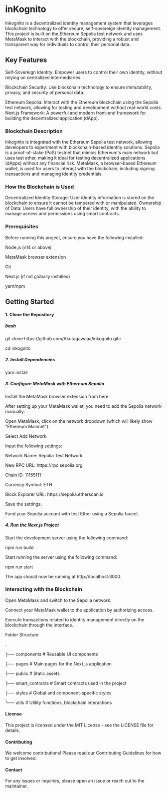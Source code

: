 <h1>inKognito</h1>
<p>Inkognito is a decentralized identity management system that leverages blockchain technology to offer secure, self-sovereign identity management. This project is built on the Ethereum Sepolia test network and uses MetaMask to interact with the blockchain, providing a robust and transparent way for individuals to control their personal data.</p>

<h2>Key Features</h2>
<p>Self-Sovereign Identity: Empower users to control their own identity, without relying on centralized intermediaries.
<p>Blockchain Security: Use blockchain technology to ensure immutability, privacy, and security of personal data.</p>
Ethereum Sepolia: Interact with the Ethereum blockchain using the Sepolia test network, allowing for testing and development without real-world costs.
Next.js Framework: A powerful and modern front-end framework for building the decentralized application (dApp).</p>
<h3>Blockchain Description</h3>
<p>Inkognito is integrated with the Ethereum Sepolia test network, allowing developers to experiment with blockchain-based identity solutions. Sepolia is a proof-of-stake (PoS) testnet that mimics Ethereum's main network but uses test ether, making it ideal for testing decentralized applications (dApps) without any financial risk. MetaMask, a browser-based Ethereum wallet, is used for users to interact with the blockchain, including signing transactions and managing identity credentials.</p>

<h3>How the Blockchain is Used</h3>
<p>Decentralized Identity Storage: User identity information is stored on the blockchain to ensure it cannot be tampered with or manipulated.
Ownership of Data: Users have full ownership of their identity, with the ability to manage access and permissions using smart contracts.</p>
<h3>Prerequisites</h3>
<p>Before running this project, ensure you have the following installed:

<p>Node.js (v14 or above)</p>
<p>MetaMask browser extension</p>
<p>Git</p>
<p>Next.js (if not globally installed)</p>
<p>yarn/npm </p>

<h2>Getting Started </h2>
<h4>1. Clone the Repository</h4>
<h5>bash</h5>
<p>git clone https://github.com/Akutagawaaa/inkognito.gitc</p>
<p>cd inkognito</p>
<h5>2. Install Dependencies</h5>
<p>yarn install </p>
<h5>3. Configure MetaMask with Ethereum Sepolia</h5>
<p>Install the MetaMask browser extension from here.</p>
<p>After setting up your MetaMask wallet, you need to add the Sepolia network manually:</p>
<p>Open MetaMask, click on the network dropdown (which will likely show "Ethereum Mainnet").</p>
<p>Select Add Network.</p>
<p>Input the following settings:</p>
<p>Network Name: Sepolia Test Network</p>
<p>New RPC URL: https://rpc.sepolia.org</p>
<p>Chain ID: 11155111</p>
<p>Currency Symbol: ETH</p>
<p>Block Explorer URL: https://sepolia.etherscan.io</p>
<p>Save the settings.</p>
<p>Fund your Sepolia account with test Ether using a Sepolia faucet.</p>
<h5>4. Run the Next.js Project</h5>
<p>Start the development server using the following command:</p>
<p>npm run build</p>
<p>Start running the server using the following command:</p>
<p>npm run start</p>

<p>The app should now be running at http://localhost:3000.</p>

<h3>Interacting with the Blockchain</h3>
<p>Open MetaMask and switch to the Sepolia network.</p>
<p>Connect your MetaMask wallet to the application by authorizing access.</p>
<p>Execute transactions related to identity management directly on the blockchain through the interface.</p>
<p>Folder Structure</p>
<p>.</p>
<p>├── components       # Reusable UI components</p>
<p>├── pages            # Main pages for the Next.js application</p>
<p>├── public           # Static assets</p>
<p>├── smart_contracts  # Smart contracts used in the project</p>
<p>├── styles           # Global and component-specific styles</p>
<p>└── utils            # Utility functions, blockchain interactions</p>
<h4>License</h4>
<p>This project is licensed under the MIT License - see the LICENSE file for details.</p>

<h4>Contributing</h4>
<p>We welcome contributions! Please read our Contributing Guidelines for how to get involved.</p>

<h4>Contact</h4>
<p>For any issues or inquiries, please open an issue or reach out to the maintainer.</p>
